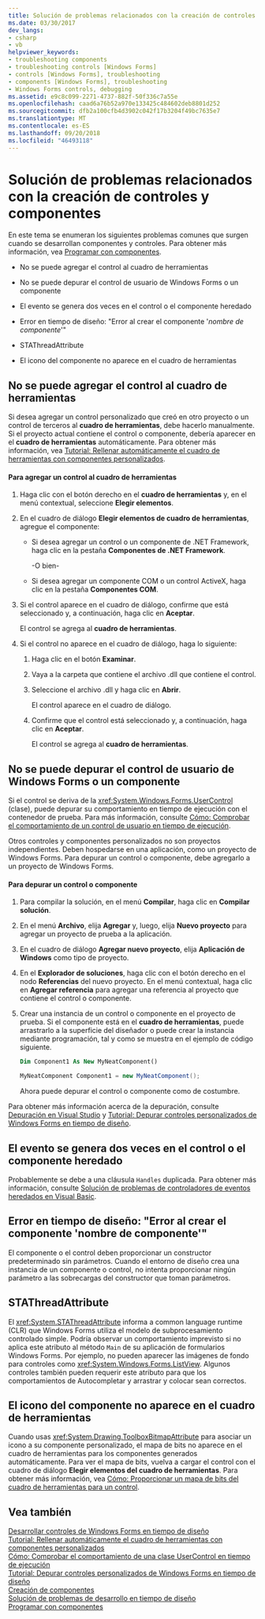 ```yaml
---
title: Solución de problemas relacionados con la creación de controles y componentes
ms.date: 03/30/2017
dev_langs:
- csharp
- vb
helpviewer_keywords:
- troubleshooting components
- troubleshooting controls [Windows Forms]
- controls [Windows Forms], troubleshooting
- components [Windows Forms], troubleshooting
- Windows Forms controls, debugging
ms.assetid: e9c8c099-2271-4737-882f-50f336c7a55e
ms.openlocfilehash: caad6a76b52a970e133425c484602deb8801d252
ms.sourcegitcommit: dfb2a100cfb4d3902c042f17b3204f49bc7635e7
ms.translationtype: MT
ms.contentlocale: es-ES
ms.lasthandoff: 09/20/2018
ms.locfileid: "46493118"
---
```

# <a name="troubleshooting-control-and-component-authoring"></a>Solución de problemas relacionados con la creación de controles y componentes
En este tema se enumeran los siguientes problemas comunes que surgen cuando se desarrollan componentes y controles. Para obtener más información, vea [Programar con componentes](https://msdn.microsoft.com/library/d4d4fcb4-e0b8-46b3-b679-7ee0026eb9e3).  
  
-   No se puede agregar el control al cuadro de herramientas  
  
-   No se puede depurar el control de usuario de Windows Forms o un componente  
  
-   El evento se genera dos veces en el control o el componente heredado  
  
-   Error en tiempo de diseño: "Error al crear el componente '*nombre de componente*'"  
  
-   STAThreadAttribute  
  
-   El icono del componente no aparece en el cuadro de herramientas  
  
## <a name="cannot-add-control-to-toolbox"></a>No se puede agregar el control al cuadro de herramientas  
 Si desea agregar un control personalizado que creó en otro proyecto o un control de terceros al **cuadro de herramientas**, debe hacerlo manualmente. Si el proyecto actual contiene el control o componente, debería aparecer en el **cuadro de herramientas** automáticamente. Para obtener más información, vea [Tutorial: Rellenar automáticamente el cuadro de herramientas con componentes personalizados](../../../../docs/framework/winforms/controls/walkthrough-automatically-populating-the-toolbox-with-custom-components.md).  
  
#### <a name="to-add-a-control-to-the-toolbox"></a>Para agregar un control al cuadro de herramientas  
  
1.  Haga clic con el botón derecho en el **cuadro de herramientas** y, en el menú contextual, seleccione **Elegir elementos**.  
  
2.  En el cuadro de diálogo **Elegir elementos de cuadro de herramientas**, agregue el componente:  
  
    -   Si desea agregar un control o un componente de .NET Framework, haga clic en la pestaña **Componentes de .NET Framework**.  
  
         -O bien-  
  
    -   Si desea agregar un componente COM o un control ActiveX, haga clic en la pestaña **Componentes COM**.  
  
3.  Si el control aparece en el cuadro de diálogo, confirme que está seleccionado y, a continuación, haga clic en **Aceptar**.  
  
     El control se agrega al **cuadro de herramientas**.  
  
4.  Si el control no aparece en el cuadro de diálogo, haga lo siguiente:  
  
    1.  Haga clic en el botón **Examinar**.  
  
    2.  Vaya a la carpeta que contiene el archivo .dll que contiene el control.  
  
    3.  Seleccione el archivo .dll y haga clic en **Abrir**.  
  
         El control aparece en el cuadro de diálogo.  
  
    4.  Confirme que el control está seleccionado y, a continuación, haga clic en **Aceptar**.  
  
         El control se agrega al **cuadro de herramientas**.  
  
## <a name="cannot-debug-the-windows-forms-user-control-or-component"></a>No se puede depurar el control de usuario de Windows Forms o un componente  
 Si el control se deriva de la <xref:System.Windows.Forms.UserControl> (clase), puede depurar su comportamiento en tiempo de ejecución con el contenedor de prueba. Para más información, consulte [Cómo: Comprobar el comportamiento de un control de usuario en tiempo de ejecución](../../../../docs/framework/winforms/controls/how-to-test-the-run-time-behavior-of-a-usercontrol.md).  
  
 Otros controles y componentes personalizados no son proyectos independientes. Deben hospedarse en una aplicación, como un proyecto de Windows Forms. Para depurar un control o componente, debe agregarlo a un proyecto de Windows Forms.  
  
#### <a name="to-debug-a-control-or-component"></a>Para depurar un control o componente  
  
1.  Para compilar la solución, en el menú **Compilar**, haga clic en **Compilar solución**.  
  
2.  En el menú **Archivo**, elija **Agregar** y, luego, elija **Nuevo proyecto** para agregar un proyecto de prueba a la aplicación.  
  
3.  En el cuadro de diálogo **Agregar nuevo proyecto**, elija **Aplicación de Windows** como tipo de proyecto.  
  
4.  En el **Explorador de soluciones**, haga clic con el botón derecho en el nodo **Referencias** del nuevo proyecto. En el menú contextual, haga clic en **Agregar referencia** para agregar una referencia al proyecto que contiene el control o componente.  
  
5.  Crear una instancia de un control o componente en el proyecto de prueba. Si el componente está en el **cuadro de herramientas**, puede arrastrarlo a la superficie del diseñador o puede crear la instancia mediante programación, tal y como se muestra en el ejemplo de código siguiente.  
  
    ```vb  
    Dim Component1 As New MyNeatComponent()  
    ```  
  
    ```csharp  
    MyNeatComponent Component1 = new MyNeatComponent();  
    ```  
  
     Ahora puede depurar el control o componente como de costumbre.  
  
 Para obtener más información acerca de la depuración, consulte [Depuración en Visual Studio](/visualstudio/debugger/debugging-in-visual-studio) y [Tutorial: Depurar controles personalizados de Windows Forms en tiempo de diseño](../../../../docs/framework/winforms/controls/walkthrough-debugging-custom-windows-forms-controls-at-design-time.md).  
  
## <a name="event-is-raised-twice-in-inherited-control-or-component"></a>El evento se genera dos veces en el control o el componente heredado  
 Probablemente se debe a una cláusula `Handles` duplicada. Para obtener más información, consulte [Solución de problemas de controladores de eventos heredados en Visual Basic](~/docs/visual-basic/programming-guide/language-features/events/troubleshooting-inherited-event-handlers.md).  
  
## <a name="design-time-error-failed-to-create-component-component-name"></a>Error en tiempo de diseño: "Error al crear el componente 'nombre de componente'"  
 El componente o el control deben proporcionar un constructor predeterminado sin parámetros. Cuando el entorno de diseño crea una instancia de un componente o control, no intenta proporcionar ningún parámetro a las sobrecargas del constructor que toman parámetros.  
  
## <a name="stathreadattribute"></a>STAThreadAttribute  
 El <xref:System.STAThreadAttribute> informa a common language runtime (CLR) que Windows Forms utiliza el modelo de subprocesamiento controlado simple. Podría observar un comportamiento imprevisto si no aplica este atributo al método `Main` de su aplicación de formularios Windows Forms. Por ejemplo, no pueden aparecer las imágenes de fondo para controles como <xref:System.Windows.Forms.ListView>. Algunos controles también pueden requerir este atributo para que los comportamientos de Autocompletar y arrastrar y colocar sean correctos.  
  
## <a name="component-icon-does-not-appear-in-toolbox"></a>El icono del componente no aparece en el cuadro de herramientas  
 Cuando usas <xref:System.Drawing.ToolboxBitmapAttribute> para asociar un icono a su componente personalizado, el mapa de bits no aparece en el cuadro de herramientas para los componentes generados automáticamente. Para ver el mapa de bits, vuelva a cargar el control con el cuadro de diálogo **Elegir elementos del cuadro de herramientas**. Para obtener más información, vea [Cómo: Proporcionar un mapa de bits del cuadro de herramientas para un control](../../../../docs/framework/winforms/controls/how-to-provide-a-toolbox-bitmap-for-a-control.md).  
  
## <a name="see-also"></a>Vea también  
 [Desarrollar controles de Windows Forms en tiempo de diseño](../../../../docs/framework/winforms/controls/developing-windows-forms-controls-at-design-time.md)  
 [Tutorial: Rellenar automáticamente el cuadro de herramientas con componentes personalizados](../../../../docs/framework/winforms/controls/walkthrough-automatically-populating-the-toolbox-with-custom-components.md)  
 [Cómo: Comprobar el comportamiento de una clase UserControl en tiempo de ejecución](../../../../docs/framework/winforms/controls/how-to-test-the-run-time-behavior-of-a-usercontrol.md)  
 [Tutorial: Depurar controles personalizados de Windows Forms en tiempo de diseño](../../../../docs/framework/winforms/controls/walkthrough-debugging-custom-windows-forms-controls-at-design-time.md)  
 [Creación de componentes](https://msdn.microsoft.com/library/4a5a5e49-0378-4a31-83bc-24da0f1a727d)  
 [Solución de problemas de desarrollo en tiempo de diseño](https://msdn.microsoft.com/library/e048d08e-fa7c-4be8-b238-4abaa199a0a6)  
 [Programar con componentes](https://msdn.microsoft.com/library/d4d4fcb4-e0b8-46b3-b679-7ee0026eb9e3)
